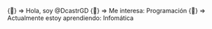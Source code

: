 {👋} => Hola, soy @DcastrGD
{👀} => Me interesa: Programación
{🌱} => Actualmente estoy aprendiendo: Infomática

<!---
DcastrGD/DcastrGD is a ✨ special ✨ repository because its `README.md` (this file) appears on your GitHub profile.
You can click the Preview link to take a look at your changes.
--->
